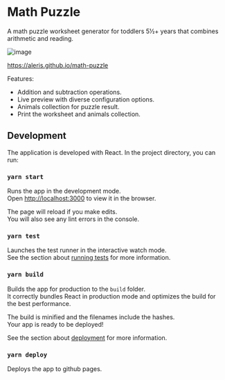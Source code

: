 # Math Puzzle

A math puzzle worksheet generator for toddlers 5½+ years that combines arithmetic and reading.

![image](https://user-images.githubusercontent.com/1011245/119011474-c6213080-b99d-11eb-8ef5-5cb397cc63d7.png)

https://aleris.github.io/math-puzzle

Features:
- Addition and subtraction operations.
- Live preview with diverse configuration options.
- Animals collection for puzzle result.
- Print the worksheet and animals collection.

## Development

The application is developed with React. In the project directory, you can run:

### `yarn start`

Runs the app in the development mode.\
Open [http://localhost:3000](http://localhost:3000) to view it in the browser.

The page will reload if you make edits.\
You will also see any lint errors in the console.

### `yarn test`

Launches the test runner in the interactive watch mode.\
See the section about [running tests](https://facebook.github.io/create-react-app/docs/running-tests) for more information.

### `yarn build`

Builds the app for production to the `build` folder.\
It correctly bundles React in production mode and optimizes the build for the best performance.

The build is minified and the filenames include the hashes.\
Your app is ready to be deployed!

See the section about [deployment](https://facebook.github.io/create-react-app/docs/deployment) for more information.

### `yarn deploy`

Deploys the app to github pages.
